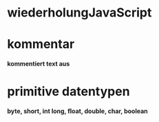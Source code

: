 # wiederholungJavaScript

# kommentar
#### kommentiert text aus

# primitive datentypen
#### byte, short, int long, float, double, char, boolean

